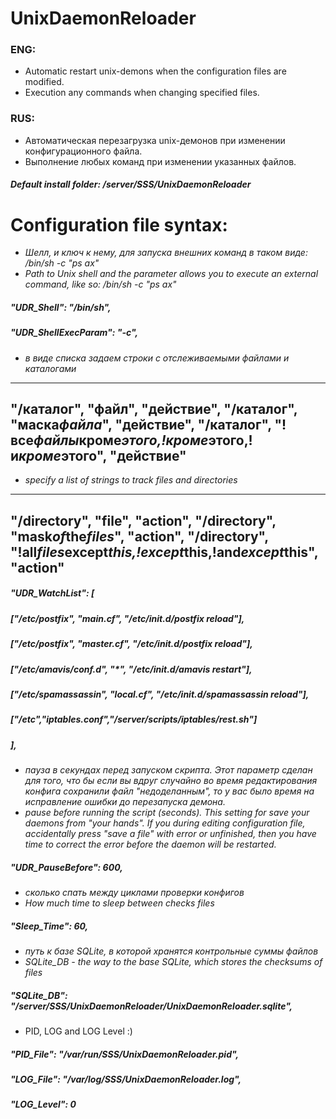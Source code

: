 # UnixDaemonReloader

### ENG:
* Automatic restart unix-demons when the configuration files are modified.
* Execution any commands when changing specified files.

### RUS:
* Автоматическая перезагрузка unix-демонов при изменении конфигурационного файла.
* Выполнение любых команд при изменении указанных файлов.

#### *Default install folder: /server/SSS/UnixDaemonReloader*

# Configuration file syntax:
* _Шелл, и ключ к нему, для запуска внешних команд в таком виде: /bin/sh -c "ps ax"_
* _Path to Unix shell and the parameter allows you to execute an external command, like so: /bin/sh -c "ps ax"_
#####	"UDR_Shell":		"/bin/sh",
#####	"UDR_ShellExecParam":	"-c",

* _в виде списка задаем строки с отслеживаемыми файлами и каталогами_
---
"/каталог", "файл", "действие",
"/каталог", "маска*файла*", "действие",
"/каталог", "!все*файлы*кроме*этого,!кроме*этого,!и*кроме*этого", "действие"
---
* _specify a list of strings to track files and directories_
---
"/directory", "file", "action",
"/directory", "mask*of*the*files*", "action",
"/directory", "!all*files*except*this,!except*this,!and*except*this", "action"
---
#####	"UDR_WatchList":		[
#####				["/etc/postfix", "main.cf", "/etc/init.d/postfix reload"],
#####				["/etc/postfix", "master.cf", "/etc/init.d/postfix reload"],
#####				["/etc/amavis/conf.d", "*", "/etc/init.d/amavis restart"],
#####				["/etc/spamassassin", "local.cf", "/etc/init.d/spamassassin reload"],
#####				["/etc","iptables.conf","/server/scripts/iptables/rest.sh"]
#####					],

* _пауза в секундах перед запуском скрипта. Этот параметр сделан для того, что бы если вы вдруг случайно во время редактирования конфига сохранили файл "недоделанным", то у вас было время на исправление ошибки до перезапуска демона._
* _pause before running the script (seconds). This setting for save your daemons from "your hands". If you during editing configuration file, accidentally press "save a file" with error or unfinished, then you have time to correct the error before the daemon will be restarted._
#####	"UDR_PauseBefore":	600,

* _сколько спать между циклами проверки конфигов_
* _How much time to sleep between checks files_
#####	"Sleep_Time":		60,

* _путь к базе SQLite, в которой хранятся контрольные суммы файлов_
* _SQLite_DB - the way to the base SQLite, which stores the checksums of files_
#####	"SQLite_DB":		"/server/SSS/UnixDaemonReloader/UnixDaemonReloader.sqlite",

* PID, LOG and LOG Level :)
#####	"PID_File":		"/var/run/SSS/UnixDaemonReloader.pid",
#####	"LOG_File":		"/var/log/SSS/UnixDaemonReloader.log",
#####	"LOG_Level":		0
